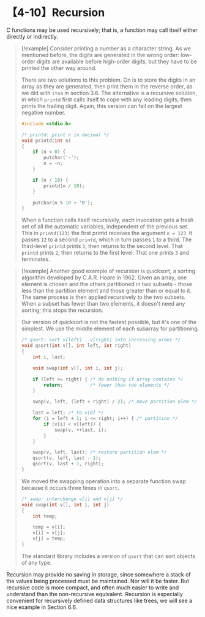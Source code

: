 # 【4-10】Recursion

C functions may be used recursively; that is, a function may call itself either directly or indirectly.

> [!example]
> Consider printing a number as a character string. As we mentioned before, the digits are generated in the wrong order: low-order digits are available before high-order digits, but they have to be printed the other way around.
>
> There are two solutions to this problem. On is to store the digits in an array as they are generated, then print them in the reverse order, as we did with `itoa` in section 3.6. The alternative is a recursive solution, in which `printd` first calls itself to cope with any leading digits, then prints the trailing digit. Again, this version can fail on the largest negative number.
>
> ```c
> #include <stdio.h>
> 
> /* printd: print n in decimal */
> void printd(int n)
> {
>     if (n < 0) {
>         putchar('-');
>         n = -n;
>     }
> 
>     if (n / 10) {
>         printd(n / 10);
>     }
> 
>     putchar(n % 10 + '0');
> }
> ```
>
> When a function calls itself recursively, each invocation gets a fresh set of all the automatic variables, independent of the previous set. This in `printd(123)` the first printd receives the argument `n = 123`. It passes `12` to a second `printd`, which in turn passes `1` to a third. The third-level `printd` prints `1`, then returns to the second level. That `printd` prints `2`, then returns to the first level. That one prints `3` and terminates.

> [!example]
> Another good example of recursion is quicksort, a sorting algorithm developed by C.A.R. Hoare in 1962. Given an array, one element is chosen and the others partitioned in two subsets - those less than the partition element and those greater than or equal to it. The same process is then applied recursively to the two subsets. When a subset has fewer than two elements, it doesn't need any sorting; this stops the recursion.
>
> Our version of quicksort is not the fastest possible, but it's one of the simplest. We use the middle element of each subarray for partitioning.
>
> ```c
> /* qsort: sort v[left]...v[right] into increasing order */
> void qsort(int v[], int left, int right)
> {
>     int i, last;
> 
>     void swap(int v[], int i, int j);
> 
>     if (left >= right) { /* do nothing if array contains */
>         return;          /* fewer than two elements */
>     }
> 
>     swap(v, left, (left + right) / 2); /* move partition elem */
> 
>     last = left; /* to v[0] */
>     for (i = left + 1; i <= right; i++) { /* partition */
>         if (v[i] < v[left]) {
>             swap(v, ++last, i);
>         }
>     }
> 
>     swap(v, left, last); /* restore partition elem */
>     qsort(v, left, last - 1);
>     qsort(v, last + 1, right);
> }
> ```
>
> We moved the swapping operation into a separate function swap because it occurs three times in `qsort`.
>
> ```c
> /* swap: interchange v[i] and v[j] */
> void swap(int v[], int i, int j)
> {
>     int temp;
> 
>     temp = v[i];
>     v[i] = v[j];
>     v[j] = temp;
> }
> ```
>
> The standard library includes a version of `qsort` that can sort objects of any type.

Recursion may provide no saving in storage, since somewhere a stack of the values being processed must be maintained. Nor will it be faster. But recursive code is more compact, and often much easier to write and understand than the non-recursive equivalent. Recursion is especially convenient for recursively defined data structures like trees, we will see a nice example in Section 6.6.

